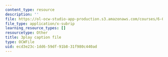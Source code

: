 ```yaml
---
content_type: resource
description: ''
file: https://ol-ocw-studio-app-production.s3.amazonaws.com/courses/6-01sc-introduction-to-electrical-engineering-and-computer-science-i-spring-2011/ecd3e23c1dd659df91b831f980c440ad_cQntMUMQyRw.vtt
file_type: application/x-subrip
learning_resource_types: []
resourcetype: Other
title: 3play caption file
type: OCWFile
uid: ecd3e23c-1dd6-59df-91b8-31f980c440ad
---
```

